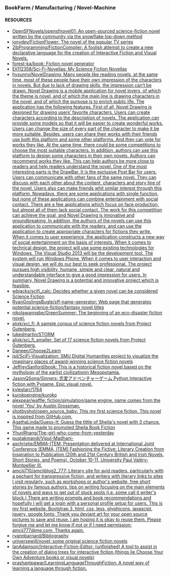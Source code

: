 ### BookFarm / Manufacturing / Novel-Machine

#### RESOURCES
* [OpenSFNovels/opensfnovel01: An open-sourced science-fiction novel written by the community via the snowflake top-down method](https://github.com/OpenSFNovels/opensfnovel01)
* [jonydev/FictionFlower: The novel of the popular TV series](https://github.com/jonydev/FictionFlower)
* [2lbProgramming/FictionCompiler: A foolish attempt to create a new declarative language for the creation of Interactive Fiction and Visual Novels.](https://github.com/2lbProgramming/FictionCompiler)
* [forest-ka/book: Fiction novel generator](https://github.com/forest-ka/book)
* [Eli112358/Sci-Fi-Novellas: My Science Fiction Novellas](https://github.com/Eli112358/Sci-Fi-Novellas)
* [hysunny/NovelDrawing: Many people like reading novels, at the same time, most of these people have their own impression of the characters in novels. But due to lack of drawing skills, the impression can’t be drawn. Novel Drawing is a mobile application for novel lovers, of which the theme is novel, and of which the main line is drawing characters in the novel, and of which the purpose is to enrich public life. The application has the following features. First of all, Novel Drawing is designed for drawing users’ favorite characters. Users can create characters according to the description of novels. The application can provide some models so that it will be easier to create wonderful works. Users can change the size of every part of the character to make it be more suitable. Besides, users can share their works with their friends use both this platform and some other platforms. And they can vote for works they like. At the same time, there could be some competitions to choose the most suitable characters. In addition, authors can use this platform to design some characters in their own novels. Authors can recommend works they like. This can help authors be more close to readers and help readers understand the novel. One of the most interesting parts is the DrawBar. It is the exclusive Post Bar for users. Users can communicate with other fans of the same novel. They can discuss with each other about the content, characters and story line of the novel. Users also can make friends whit similar interest through this platform. Nowadays, there are some applications with single function, but none of these applications can combine entertainment with social contact. There are a few applications which focus on face production, but almost all of them lack social contact. The work for this competition can achieve the goal, and Novel Drawing is innovative and groundbreaking. In addition, the authors of the novels can use this application to communicate with the readers, and can use the application to create appropriate characters for fictions they write. When it comes to user experience, the application constructs a new way of social entertainment on the basis of interests. When it comes to technical design, the project will use some existing technologies for Windows. The Visual Studio 2013 will be the development tool. The system will run Windows Phone. When it comes to user interaction and visual design, we will do our best to seek professional. The project pursues high visibility, humane, simple and clear, natural and understandable interface to give a good impression for users. In summary, Novel Drawing is a potential and innovative project which is feasible.](https://github.com/hysunny/NovelDrawing)
* [wbjacks/scifi_calc: Decides whether a given novel can be considered Science Fiction](https://github.com/wbjacks/scifi_calc)
* [RyanGoslingsBugle/sff-name-generator: Web page that generates potential science-fiction/fantasy novel titles](https://github.com/RyanGoslingsBugle/sff-name-generator)
* [nikolawannabe/GreenSummer: The beginning of an eco-disaster fiction novel.](https://github.com/nikolawannabe/GreenSummer)
* [alixk/sci_fi: A sample corpus of science fiction novels from Project Gutenberg.](https://github.com/alixk/sci_fi)
* [lukedmartin/STORM](https://github.com/lukedmartin/STORM)
* [alixk/sci_fi_smaller: Set of 17 science fiction novels from Project Gutenberg.](https://github.com/alixk/sci_fi_smaller)
* [Daneen/Choose2Learn](https://github.com/Daneen/Choose2Learn)
* [jsil/SciFi-Visualization: SMU Digital Humanities project to visualize the imaginary places of award-winning science fiction novels](https://github.com/jsil/SciFi-Visualization)
* [JeffreySanford/book: This is a historical fiction novel based on the mythology of the earlist civilizationin Mesopotamia.](https://github.com/JeffreySanford/book)
* [JasonQSong/Sinners: 恋爱アドベンチャーゲーム Python Interactive fiction with Pygame. Epic visual novel.](https://github.com/JasonQSong/Sinners)
* [kylestarr/1764](https://github.com/kylestarr/1764)
* [kurokoengine/kuroko](https://github.com/kurokoengine/kuroko)
* [alexpear/waffle: fiction/simulation/game engine. name comes from the novel 'You' by Austin Grossman.](https://github.com/alexpear/waffle)
* [shotbyshot/open_source_baby: This my first science fiction. This novel is inspired from GitHub.com.](https://github.com/shotbyshot/open_source_baby)
* [AgathaLinda/Guess-It: Guess the tittle of Sheila's novel with 3 chance. This game made to promoted Sheila Book Fiction](https://github.com/AgathaLinda/Guess-It)
* [YhunRhang/The-girl-who-come-from-yesterday](https://github.com/YhunRhang/The-girl-who-come-from-yesterday)
* [pustakmandi/Vipul-Madhani-](https://github.com/pustakmandi/Vipul-Madhani-)
* [axchristie/EMMA-ITEM: Presentation delivered at International Joint Conference (EMMA, ITEM) Fashioning the Fictive: Literary Creation from Inspiration to Publication (20th and 21st Century British and Irish Novels, Short Stories, and Poems). October 10-11, University Paul Valéry- Montpellier III.](https://github.com/axchristie/EMMA-ITEM)
* [amciii710/amciiblog2_777: Literary site for avid readers, particularly with a pechant for transgressive fiction, and writers with literary links to sites I visit regularly, such as workshops or author's website, free short stories by famous authors, tips on writing focusing on the main elements of novels and ways to get out of stuck spots (i.e. some call it writer's block.) There are writing prompts and book recommendations and hopefully I will get a login with a personal profile setup for users. This is my first website. Bootstrap 3, html, css, less, glyphicons, javascipt, jquery, google fonts; Thank you deviant art for your open source pictures to save and reuse. I am hoping it is okay to reuse them. Please forgive me and let me know if not or if I need permission: amcii777@me.com. Thanks again.](https://github.com/amciii710/amciiblog2_777)
* [ryannbarnard/Bibliography](https://github.com/ryannbarnard/Bibliography)
* [universewill/novel: some original science fiction novels](https://github.com/universewill/novel)
* [IanAdamson/Interactive-Fiction-Editor: (unfinished) A tool to assist in the creation of dialog trees for interactive fiction (things lie Choose Your Own Adventure books or visual novels)](https://github.com/IanAdamson/Interactive-Fiction-Editor)
* [prashantpawar/LearningLanguageThroughFiction: A novel way of learning a language through fiction.](https://github.com/prashantpawar/LearningLanguageThroughFiction)
